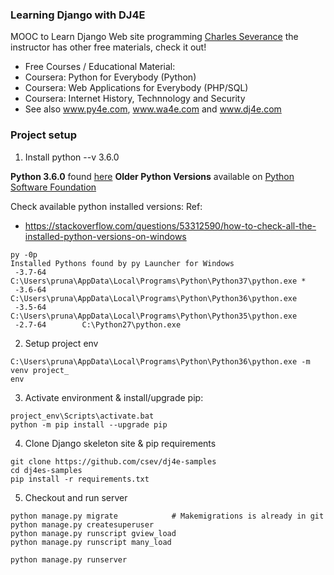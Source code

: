 ### Learning Django with DJ4E

MOOC to Learn Django Web site programming
[Charles Severance](http://www.dr-chuck.com/) the instructor has other free materials, check it out!

* Free Courses / Educational Material:
* Coursera: Python for Everybody (Python)
* Coursera: Web Applications for Everybody (PHP/SQL)
* Coursera: Internet History, Technnology and Security
* See also www.py4e.com, www.wa4e.com and www.dj4e.com

### Project setup

1) Install python --v 3.6.0

**Python 3.6.0** found [here](https://www.python.org/downloads/release/python-360/)
**Older Python Versions** available on [Python Software Foundation](https://www.python.org/downloads/)

Check available python installed versions:
Ref:
* https://stackoverflow.com/questions/53312590/how-to-check-all-the-installed-python-versions-on-windows

```
py -0p
Installed Pythons found by py Launcher for Windows
 -3.7-64        C:\Users\pruna\AppData\Local\Programs\Python\Python37\python.exe *
 -3.6-64        C:\Users\pruna\AppData\Local\Programs\Python\Python36\python.exe
 -3.5-64        C:\Users\pruna\AppData\Local\Programs\Python\Python35\python.exe
 -2.7-64        C:\Python27\python.exe
```

2) Setup project env

```
C:\Users\pruna\AppData\Local\Programs\Python\Python36\python.exe -m venv project_
env
```

3) Activate environment & install/upgrade pip:

```
project_env\Scripts\activate.bat
python -m pip install --upgrade pip
```

4) Clone Django skeleton site & pip requirements

```
git clone https://github.com/csev/dj4e-samples
cd dj4es-samples
pip install -r requirements.txt
```

5) Checkout and run server

```
python manage.py migrate            # Makemigrations is already in git
python manage.py createsuperuser
python manage.py runscript gview_load
python manage.py runscript many_load

python manage.py runserver
```






